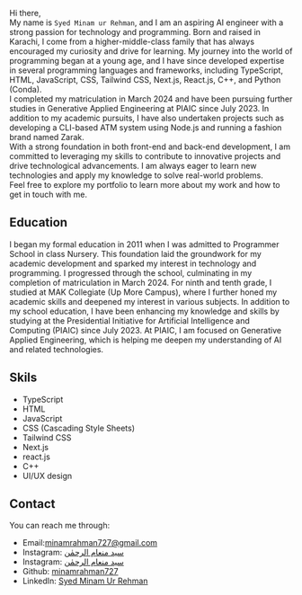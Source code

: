 Hi there,<br/>
My name is ```Syed Minam ur Rehman```, and I am an aspiring AI engineer with a strong passion for technology and programming. Born and raised in Karachi, I come from a higher-middle-class family that has always encouraged my curiosity and drive for learning. My journey into the world of programming began at a young age, and I have since developed expertise in several programming languages and frameworks, including TypeScript, HTML, JavaScript, CSS, Tailwind CSS, Next.js, React.js, C++, and Python (Conda).<br/>
I completed my matriculation in March 2024 and have been pursuing further studies in Generative Applied Engineering at PIAIC since July 2023. In addition to my academic pursuits, I have also undertaken projects such as developing a CLI-based ATM system using Node.js and running a fashion brand named Zarak.<br/>
With a strong foundation in both front-end and back-end development, I am committed to leveraging my skills to contribute to innovative projects and drive technological advancements. I am always eager to learn new technologies and apply my knowledge to solve real-world problems.<br/>
Feel free to explore my portfolio to learn more about my work and how to get in touch with me.
<h2>Education</h2> 
I began my formal education in 2011 when I was admitted to Programmer School in class Nursery. This foundation laid the groundwork for my academic development and sparked my interest in technology and programming. I progressed through the school, culminating in my completion of matriculation in March 2024. For ninth and tenth grade, I studied at MAK Collegiate (Up More Campus), where I further honed my academic skills and deepened my interest in various subjects. In addition to my school education, I have been enhancing my knowledge and skills by studying at the Presidential Initiative for Artificial Intelligence and Computing (PIAIC) since July 2023. At PIAIC, I am focused on Generative Applied Engineering, which is helping me deepen my understanding of AI and related technologies.<br/>
<h2>Skils</h2>
<ul>
  <li>TypeScript</li>
  <li>HTML</li>
  <li>JavaScript</li>
  <li>CSS (Cascading Style Sheets)</li>
  <li>Tailwind CSS</li>
  <li>Next.js</li>
  <li>react.js</li>
  <li>C++</li>
  <li>UI/UX design</li>
</ul>
<h2>Contact</h2>
You can reach me through:
<ul>
  <li>Email:<a href="mailto:minamrahman727@gmail.com" class="text-gray-700">minamrahman727@gmail.com</a></li>
  <li>Instagram: <a href="www.instagram.com/syedminamurrehman" class="text-gray-700">سید منعام الرحمٰن</a></li>
   <li>Instagram: <a href="www.instagram.com/s.m.__.rehman" class="text-gray-700">سید منعام الرحمٰن</a></li>
   <li>Github: <a href="www.github.com/minamrahman727" class="text-gray-700">minamrahman727</a></li>
   <li>LinkedIn: <a href="https://www.linkedin.com/in/syed-minam-ur-rehman/" class="text-gray-700">Syed Minam Ur Rehman</a></li>
</ul>
